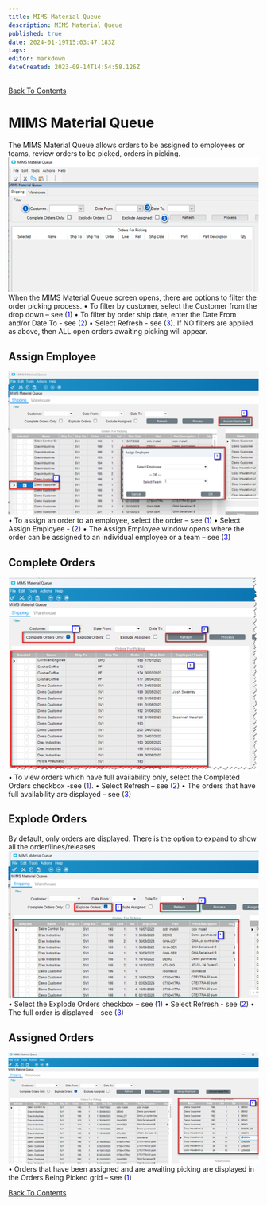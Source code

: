 ```yaml
---
title: MIMS Material Queue
description: MIMS Material Queue
published: true
date: 2024-01-19T15:03:47.183Z
tags: 
editor: markdown
dateCreated: 2023-09-14T14:54:58.126Z
---
```


[Back To Contents](/AppsDrafts/MobileInventoryManagementSolution/)

# MIMS Material Queue

The MIMS Material Queue allows orders to be assigned to employees or teams, review orders to be picked, orders in picking.
![mims_6.png](/mimsassets/mims_6.png)
When the MIMS Material Queue screen opens, there are options to filter the order picking process.
•	To filter by customer, select the Customer from the drop down – see (<span style="color:blue">1</span>)
•	To filter by order ship date, enter the Date From and/or Date To - see (<span style="color:blue">2</span>)
•	Select Refresh - see (<span style="color:blue">3</span>).  If NO filters are applied as above, then ALL open orders awaiting picking will appear.

## Assign Employee
![mims_7.png](/mimsassets/mims_7.png)
•	To assign an order to an employee, select the order – see (<span style="color:blue">1</span>)
•	Select Assign Employee - (<span style="color:blue">2</span>)
•	The Assign Employee window opens where the order can be assigned to an individual employee or a team – see (<span style="color:blue">3</span>)

## Complete Orders
![mims_8.png](/mimsassets/mims_8.png)
•	To view orders which have full availability only, select the Completed Orders checkbox -see (<span style="color:blue">1</span>).
•	Select Refresh – see (<span style="color:blue">2</span>)
•	The orders that have full availability are displayed – see (<span style="color:blue">3</span>)

## Explode Orders
By default, only orders are displayed. There is the option to expand to show all the order/lines/releases
![mims_9.png](/mimsassets/mims_9.png)
•	Select the Explode Orders checkbox – see (<span style="color:blue">1</span>)
•	Select Refresh - see (<span style="color:blue">2</span>)
•	The full order is displayed – see (<span style="color:blue">3</span>)

## Assigned Orders
![mims_10.png](/mimsassets/mims_10.png)
•	Orders that have been assigned and are awaiting picking are displayed in the Orders Being Picked grid – see (<span style="color:blue">1</span>)

[Back To Contents](/AppsDrafts/MobileInventoryManagementSolution/)